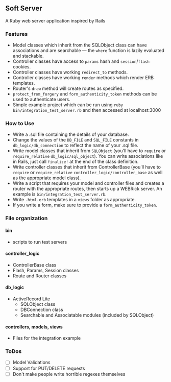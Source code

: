 ## Soft Server
A Ruby web server application inspired by Rails

### Features
* Model classes which inherit from the SQLObject class can have associations and
are searchable &mdash; the `where` function is lazily evaluated and stackable.
* Controller classes have access to `params` hash and `session`/`flash` cookies.
* Controller classes have working `redirect_to` methods.
* Controller classes have working `render` methods which render ERB templates.
* Router's `draw` method will create routes as specified.
* `protect_from_forgery` and `form_authenticity_token` methods can be used to
authenticate users.
* Simple example project which can be run using
`ruby bin/integration_test_server.rb` and then accessed at localhost:3000

### How to Use
* Write a .sql file containing the details of your database.
* Change the values of the `DB_FILE` and `SQL_FILE` constants in
`db_logic/db_connection` to reflect the name of your .sql file.
* Write model classes that inherit from `SQLObject` (you'll have to `require` or
`require_relative` `db_logic/sql_object`). You can write associations like in
Rails, just call `finalize!` at the end of the class definition.
* Write controller classes that inherit from ControllerBase (you'll have to
`require` or `require_relative` `controller_logic/controller_base` as well as
the appropriate model class).
* Write a script that requires your model and controller files and creates a
router with the appropriate routes, then starts up a WEBRick server. An example
is `bin/integration_test_server.rb`.
* Write `.html.erb` templates in a `views` folder as appropriate.
* If you write a form, make sure to provide a `form_authenticity_token`.

### File organization
#### bin
* scripts to run test servers

#### controller_logic
* ControllerBase class
* Flash, Params, Session classes
* Route and Router classes

#### db_logic
* ActiveRecord Lite
  * SQLObject class
  * DBConnection class
  * Searchable and Associatable modules (included by SQLObject)

#### controllers, models, views
* Files for the integration example

### ToDos
- [ ] Model Validations
- [ ] Support for PUT/DELETE requests
- [ ] Don't make people write horrible regexes themselves
